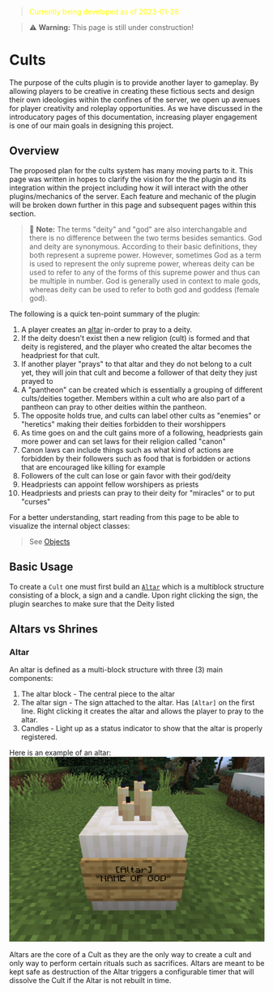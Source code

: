 > <span style="color:yellow">Currently being developed as of 2023-01-28.</span>    
   
> ⚠️ **Warning:** This page is still under construction!
# Cults
The purpose of the cults plugin is to provide another layer to gameplay. By allowing players to be creative in creating these fictious sects and design their own ideologies within the confines of the server, we open up avenues for player creativity and roleplay opportunities. As we have discussed in the introducatory pages of this documentation, increasing player engagement is one of our main goals in designing this project.

## Overview
The proposed plan for the cults system has many moving parts to it. This page was written in hopes to clarify the vision for the the plugin and its integration within the project including how it will interact with the other plugins/mechanics of the server. Each feature and mechanic of the plugin will be broken down further in this page and subsequent pages within this section.    
 
> 📝 **Note:** The terms "deity" and "god" are also interchangable and there is no difference between the two terms besides semantics.  God and deity are synonymous. According to their basic definitions, they both represent a supreme power. However, sometimes God as a term is used to represent the only supreme power, whereas deity can be used to refer to any of the forms of this supreme power and thus can be multiple in number. God is generally used in context to male gods, whereas deity can be used to refer to both god and goddess (female god).   
    
The following is a quick ten-point summary of the plugin: 
1. A player creates an [altar](cults/altars.md) in-order to pray to a deity. 
2. If the deity doesn't exist then a new religion (cult) is formed and that deity is registered, and the player who created the altar becomes the headpriest for that cult.
3. If another player "prays" to that altar and they do not belong to a cult yet, they will join that cult and become a follower of that deity they just prayed to
4. A "pantheon" can be created which is essentially a grouping of different cults/deities together. Members within a cult who are also part of a pantheon can pray to other deities within the pantheon.
5. The opposite holds true, and cults can label other cults as "enemies" or "heretics" making their deities forbidden to their worshippers
6. As time goes on and the cult gains more of a following, headpriests gain more power and can set laws for their religion called "canon"
7. Canon laws can include things such as what kind of actions are forbidden by their followers such as food that is forbidden or actions that are encouraged like killing for example 
8. Followers of the cult can lose or gain favor with their god/deity
9. Headpriests can appoint fellow worshipers as priests
10. Headpriests and priests can pray to their deity for "miracles" or to put "curses" 

For a better understanding, start reading from this page to be able to visualize the internal object classes:
> See [Objects](cults/objects.md)    

## Basic Usage
To create a `Cult` one must first build an [`Altar`](cults/altars.md) which is a multiblock structure consisting of a block, a sign and a candle. Upon right clicking the sign, the plugin searches to make sure that the Deity listed

## Altars vs Shrines
### Altar
An altar is defined as a multi-block structure with three (3) main components:
1. The altar block - The central piece to the altar
2. The altar sign - The sign attached to the altar. Has ``[Altar]`` on the first line. Right clicking it creates the altar and allows the player to pray to the altar.
3. Candles - Light up as a status indicator to show that the altar is properly registered.

Here is an example of an altar:
![Example of an Altar](../images/altar_example.png)

Altars are the core of a Cult as they are the only way to create a cult and only way to perform certain rituals such as sacrifices. Altars are meant to be kept safe as destruction of the Altar triggers a configurable timer that will dissolve the Cult if the Altar is not rebuilt in time. 